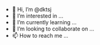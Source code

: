 - 👋 Hi, I’m @dktsj
- 👀 I’m interested in ...
- 🌱 I’m currently learning ...
- 💞️ I’m looking to collaborate on ...
- 📫 How to reach me ...

<!---
dktsj/dktsj is a ✨ special ✨ repository because its `README.md` (this file) appears on your GitHub profile.
You can click the Preview link to take a look at your changes.
--->

